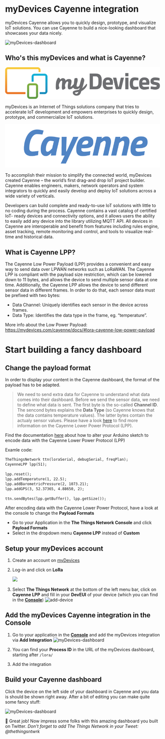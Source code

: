 # myDevices Cayenne integration

myDevices Cayenne allows you to quickly design, prototype, and visualize IoT solutions. You can use Cayenne to build a nice-looking dashboard that showcases your data nicely.

![myDevices-dashboard](media/dashboard-mydevices.png)


## Who's this myDevices and what is Cayenne?
<img src="media/logo-mydevices.png" max-width="20">

myDevices is an Internet of Things solutions company that tries to accelerate IoT development and empowers enterprises to quickly design, prototype, and commercialize IoT solutions.

<img src="media/logo-cayenne.png" max-width="20">

To accomplish their mission to simplify the connected world, myDevices created Cayenne – the world’s first drag-and drop IoT project builder. Cayenne enables engineers, makers, network operators and system integrators to quickly and easily develop and deploy IoT solutions across a wide variety of verticals.

Developers can build complete and ready-to-use IoT solutions with little to no coding during the process. Cayenne contains a vast catalog of certified IoT- ready devices and connectivity options, and it allows users the ability to easily add any device into the library utilizing MQTT API. All devices in Cayenne are interoperable and benefit from features including rules engine, asset tracking, remote monitoring and control, and tools to visualize real-time and historical data.


## What is Cayenne LPP?
The Cayenne Low Power Payload (LPP) provides a convenient and easy way to send data over LPWAN networks such as LoRaWAN. The Cayenne LPP is compliant with the payload size restriction, which can be lowered down to 11 bytes, and allows the device to send multiple sensor data at one time. Additionally, the Cayenne LPP allows the device to send different sensor data in different frames. In order to do that, each sensor data must be prefixed with two bytes:

- Data Channel: Uniquely identifies each sensor in the device across frames.
- Data Type: Identifies the data type in the frame, eg. “temperature”.

More info about the Low Power Payload: https://mydevices.com/cayenne/docs/#lora-cayenne-low-power-payload


# Start building a fancy dashboard

## Change the payload format 

In order to display your content in the Cayenne dashboard, the format of the payload has to be adapted. 

> We need to send extra data for Cayenne to understand what data comes into their dashboard. Before we send the sensor data, we need to define what data is sent. The first byte is the so-called **Channel ID**. The sencond bytes explains the **Data Type** (so Cayenne knows that the data contains temperature values). The latter bytes contain the actualy sensor values.
 Please have a look [here](https://www.thethingsnetwork.org/docs/devices/arduino/api/cayennelpp.html) to find more information on the Cayenne Lower Power Protocol (LPP).
 
Find the documentation [here](https://www.thethingsnetwork.org/docs/devices/arduino/api/cayennelpp.html) about how to alter your Arduino sketch to encode data with the Cayenne Lower Power Protocol (LPP)

Examle code: 
```
TheThingsNetwork ttn(loraSerial, debugSerial, freqPlan);
CayenneLPP lpp(51);

lpp.reset();
lpp.addTemperature(1, 22.5);
lpp.addBarometricPressure(2, 1073.21);
lpp.addGPS(3, 52.37365, 4.88650, 2);

ttn.sendBytes(lpp.getBuffer(), lpp.getSize());
```

After encoding data with the Cayenne Lower Power Protocol, have a look at the console to change the **Payload Formats**
 
* Go to your Application in the **The Things Network Console** and click **Payload Formats**
* Select in the dropdown menu **Cayenne LPP** instead of **Custom**



## Setup your myDevices account

1.  Create an account on [myDevices](https://mydevices.com/)
2.  Log-in and click on **LoRa**
	
	<img src="media/myDevices-lora.png" width="130">
3.  Select **The Things Network** at the bottom of the left menu bar, click on **Cayenne LPP** and fill in your **DevEUI** of your device (which you can find in the [**Console**](https://console.thethingsnetwork.org/applications))
	![add-device](media/cayenne-add-device.png)


## Add the myDevices Cayenne integration in the Console

1.  Go to your application in the [**Console**](https://console.thethingsnetwork.org/applications) and add the myDevices integration via **Add Integration**
	![myDevices-dashboard](media/integrations.png) 

2.  You can find your **Process ID** in the URL of the myDevices dashboard, starting after `/lora/`
3.  Add the integration



## Build your Cayenne dashboard
Click the device on the left side of your dashboard in Cayenne and you data is should be shown right away. After a bit of editing you can make quite some fancy stuff:

![myDevices-dashboard](media/mydevices-data.png) 


🎉 Great job! Now impress some folks with this amazing dashboard you built on Twitter. *Don't forget to add The Things Network in your Tweet: @thethingsntwrk*
